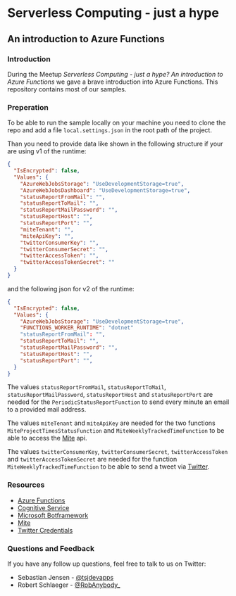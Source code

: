 # Serverless Computing - just a hype

## An introduction to Azure Functions

### Introduction

During the Meetup *Serverless Computing - just a hype? An introduction to Azure Functions* we gave a brave introduction into Azure Functions. This repository contains most of our samples.

### Preperation

To be able to run the sample locally on your machine you need to clone the repo and add a file `local.settings.json` in the root path of the project.

Than you need to provide data like shown in the following structure if your are using v1 of the runtime:

```json
{
  "IsEncrypted": false,
  "Values": {
    "AzureWebJobsStorage": "UseDevelopmentStorage=true",
    "AzureWebJobsDashboard": "UseDevelopmentStorage=true",
    "statusReportFromMail": "",
    "statusReportToMail": "",
    "statusReportMailPassword": "",
    "statusReportHost": "",
    "statusReportPort": "",
    "miteTenant": "",
    "miteApiKey": "",
    "twitterConsumerKey": "",
    "twitterConsumerSecret": "",
    "twitterAccessToken": "",
    "twitterAccessTokenSecret": ""
  }
}
```

and the following json for v2 of the runtime:

```json
{
  "IsEncrypted": false,
  "Values": {
    "AzureWebJobsStorage": "UseDevelopmentStorage=true",
    "FUNCTIONS_WORKER_RUNTIME": "dotnet"
    "statusReportFromMail": "",
    "statusReportToMail": "",
    "statusReportMailPassword": "",
    "statusReportHost": "",
    "statusReportPort": "",
  }
}
```


The values `statusReportFromMail`, `statusReportToMail`, `statusReportMailPassword`, `statusReportHost` and `statusReportPort` are needed for the `PeriodicStatusReportFunction` to send every minute an email to a provided mail address.

The values `miteTenant` and `miteApiKey` are needed for the two functions `MiteProjectTimesStatusFunction` and `MiteWeeklyTrackedTimeFunction` to be able to access the [Mite](https://mite.yo.lk) api.

The values `twitterConsumerKey`, `twitterConsumerSecret`, `twitterAccessToken` and `twitterAccessTokenSecret` are needed for the function `MiteWeeklyTrackedTimeFunction` to be able to send a tweet via [Twitter](https://twitter.com).

### Resources

- [Azure Functions](https://azure.microsoft.com/en-us/services/functions/)
- [Cognitive Service](https://azure.microsoft.com/en-us/services/cognitive-services/)
- [Microsoft Botframework](https://dev.botframework.com/)
- [Mite](https://mite.yo.lk)
- [Twitter Credentials](https://apps.twitter.com/)

### Questions and Feedback

If you have any follow up questions, feel free to talk to us on Twitter:

- Sebastian Jensen - [@tsjdevapps](https://twitter.com/tsjdevapps)
- Robert Schlaeger - [@RobAnybody_](https://twitter.com/RobAnybody_)